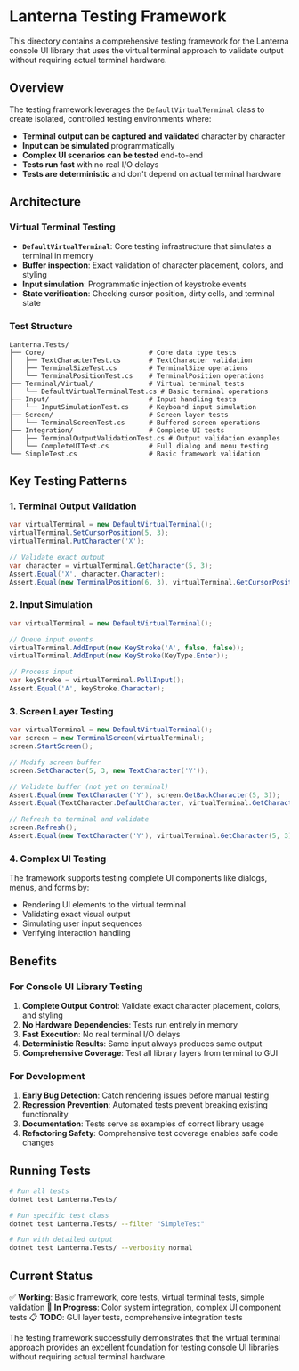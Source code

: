 # Lanterna Testing Framework

This directory contains a comprehensive testing framework for the Lanterna console UI library that uses the virtual terminal approach to validate output without requiring actual terminal hardware.

## Overview

The testing framework leverages the `DefaultVirtualTerminal` class to create isolated, controlled testing environments where:

- **Terminal output can be captured and validated** character by character
- **Input can be simulated** programmatically 
- **Complex UI scenarios can be tested** end-to-end
- **Tests run fast** with no real I/O delays
- **Tests are deterministic** and don't depend on actual terminal hardware

## Architecture

### Virtual Terminal Testing
- **`DefaultVirtualTerminal`**: Core testing infrastructure that simulates a terminal in memory
- **Buffer inspection**: Exact validation of character placement, colors, and styling
- **Input simulation**: Programmatic injection of keystroke events
- **State verification**: Checking cursor position, dirty cells, and terminal state

### Test Structure
```
Lanterna.Tests/
├── Core/                          # Core data type tests
│   ├── TextCharacterTest.cs       # TextCharacter validation
│   ├── TerminalSizeTest.cs        # TerminalSize operations
│   └── TerminalPositionTest.cs    # TerminalPosition operations
├── Terminal/Virtual/              # Virtual terminal tests
│   └── DefaultVirtualTerminalTest.cs # Basic terminal operations
├── Input/                         # Input handling tests  
│   └── InputSimulationTest.cs     # Keyboard input simulation
├── Screen/                        # Screen layer tests
│   └── TerminalScreenTest.cs      # Buffered screen operations
├── Integration/                   # Complete UI tests
│   ├── TerminalOutputValidationTest.cs # Output validation examples
│   └── CompleteUITest.cs          # Full dialog and menu testing
└── SimpleTest.cs                  # Basic framework validation
```

## Key Testing Patterns

### 1. Terminal Output Validation
```csharp
var virtualTerminal = new DefaultVirtualTerminal();
virtualTerminal.SetCursorPosition(5, 3);
virtualTerminal.PutCharacter('X');

// Validate exact output
var character = virtualTerminal.GetCharacter(5, 3);
Assert.Equal('X', character.Character);
Assert.Equal(new TerminalPosition(6, 3), virtualTerminal.GetCursorPosition());
```

### 2. Input Simulation
```csharp
var virtualTerminal = new DefaultVirtualTerminal();

// Queue input events
virtualTerminal.AddInput(new KeyStroke('A', false, false));
virtualTerminal.AddInput(new KeyStroke(KeyType.Enter));

// Process input
var keyStroke = virtualTerminal.PollInput();
Assert.Equal('A', keyStroke.Character);
```

### 3. Screen Layer Testing
```csharp
var virtualTerminal = new DefaultVirtualTerminal();
var screen = new TerminalScreen(virtualTerminal);
screen.StartScreen();

// Modify screen buffer
screen.SetCharacter(5, 3, new TextCharacter('Y'));

// Validate buffer (not yet on terminal)
Assert.Equal(new TextCharacter('Y'), screen.GetBackCharacter(5, 3));
Assert.Equal(TextCharacter.DefaultCharacter, virtualTerminal.GetCharacter(5, 3));

// Refresh to terminal and validate
screen.Refresh();
Assert.Equal(new TextCharacter('Y'), virtualTerminal.GetCharacter(5, 3));
```

### 4. Complex UI Testing
The framework supports testing complete UI components like dialogs, menus, and forms by:
- Rendering UI elements to the virtual terminal
- Validating exact visual output
- Simulating user input sequences
- Verifying interaction handling

## Benefits

### For Console UI Library Testing
1. **Complete Output Control**: Validate exact character placement, colors, and styling
2. **No Hardware Dependencies**: Tests run entirely in memory
3. **Fast Execution**: No real terminal I/O delays
4. **Deterministic Results**: Same input always produces same output
5. **Comprehensive Coverage**: Test all library layers from terminal to GUI

### For Development
1. **Early Bug Detection**: Catch rendering issues before manual testing
2. **Regression Prevention**: Automated tests prevent breaking existing functionality  
3. **Documentation**: Tests serve as examples of correct library usage
4. **Refactoring Safety**: Comprehensive test coverage enables safe code changes

## Running Tests

```bash
# Run all tests
dotnet test Lanterna.Tests/

# Run specific test class
dotnet test Lanterna.Tests/ --filter "SimpleTest"

# Run with detailed output
dotnet test Lanterna.Tests/ --verbosity normal
```

## Current Status

✅ **Working**: Basic framework, core tests, virtual terminal tests, simple validation
🚧 **In Progress**: Color system integration, complex UI component tests
📋 **TODO**: GUI layer tests, comprehensive integration tests

The testing framework successfully demonstrates that the virtual terminal approach provides an excellent foundation for testing console UI libraries without requiring actual terminal hardware.